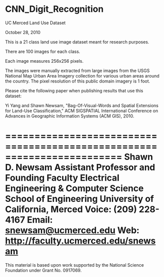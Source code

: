 # CNN_Digit_Recognition

UC Merced Land Use Dataset

October 28, 2010

This is a 21 class land use image dataset meant for research purposes.

There are 100 images for each class.

Each image measures 256x256 pixels.

The images were manually extracted from large images from the USGS National Map Urban Area Imagery collection for various urban areas around the country. The pixel resolution of this public domain imagery is 1 foot.

Please cite the following paper when publishing results that use this dataset:

Yi Yang and Shawn Newsam, "Bag-Of-Visual-Words and Spatial Extensions for Land-Use Classification," ACM SIGSPATIAL International Conference on Advances in Geographic Information Systems (ACM GIS), 2010.

========================================================================
Shawn D. Newsam
Assistant Professor and Founding Faculty
Electrical Engineering & Computer Science
School of Engineering
University of California, Merced
Voice: (209) 228-4167
Email: snewsam@ucmerced.edu
Web: http://faculty.ucmerced.edu/snewsam
========================================================================

This material is based upon work supported by the National Science Foundation under Grant No. 0917069.
